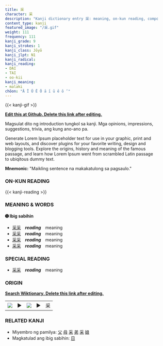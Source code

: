 ```yaml
---
title: 采
character: 采
description: "Kanji dictionary entry 采: meaning, on-kun reading, compounds, origin, related kanji"
content_type: kanji
featured_image: "/采.gif"
weight: 111
frequency: 111
kanji_grade: 9
kanji_strokes: 1
kanji_class: Jōyō
kanji_jlpt: N1
kanji_radical: 
kanji_reading: 
- DAI
- TAI
- oo-kii
kanji_meaning:
- malaki
chōon: "Ā Ī Ū Ē Ō ā ī ū ē ō ’"
---
```

[//]: # (Don't edit the line below. Kanji animated GIF code is automatically generated.)
{{< kanji-gif >}}

[//]: # (Edit below this line.)

**[Edit this at Github. Delete this link after editing.](https://github.com/tim0g/tim/tree/main/content/kanji/采/index.md)**

Magsulat dito ng introduction tungkol sa kanji. Mga opinions, impressions, suggestions, trivia, ang kung ano-ano pa.

Generate Lorem Ipsum placeholder text for use in your graphic, print and web layouts, and discover plugins for your favorite writing, design and blogging tools. Explore the origins, history and meaning of the famous passage, and learn how Lorem Ipsum went from scrambled Latin passage to ubiqitous dummy text.
 
**Mnemonic:** "Maikling sentence na makakatulong sa pagsaulo."

### ON-KUN READING

[//]: # (Don't edit the line below. ON-KUN READING code is automatically generated.)
{{< kanji-reading >}}

### MEANING & WORDS

#### ➊ **Ibig sabihin**
  - [采](../采)[采](../采)　***reading***　meaning
  - [采](../采)[采](../采)　***reading***　meaning
  - [采](../采)[采](../采)　***reading***　meaning
  - [采](../采)[采](../采)　***reading***　meaning

### SPECIAL READING
  - [采](../采)[采](../采)　***reading***　meaning

### ORIGIN

**[Search Wiktionary. Delete this link after editing.](https://wiktionary.org/wiki/采)**
<table class="kanji-table"><tr><td>
<img src="60px-采-bronze.svg.png">
</td><td>▶</td><td>
<img src="60px-采-oracle.svg.png">
</td><td>▶</td>
<td class="kanji-origin">采</td>
</tr></table>

### RELATED KANJI
- Miyembro ng pamilya: [父](../父) [母](../母) [采](../采) [弟](../弟) [采](../采) [娘](../娘)
- Magkatulad ang ibig sabihin: [日](../日)
